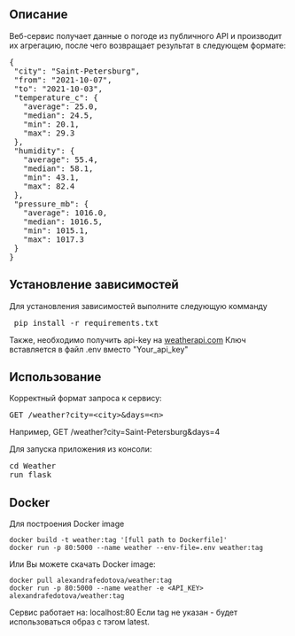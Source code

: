 <h2>Описание</h2>

Веб-сервис получает данные о погоде из публичного API и производит их агрегацию, после чего возвращает результат в следующем формате: 

<pre>
{ 
 "city": "Saint-Petersburg",
 "from": "2021-10-07",
 "to": "2021-10-03",
 "temperature_c": {
   "average": 25.0,
   "median": 24.5,
   "min": 20.1,
   "max": 29.3
 },
 "humidity": {
   "average": 55.4,
   "median": 58.1,
   "min": 43.1,
   "max": 82.4
 },
 "pressure_mb": {
   "average": 1016.0,
   "median": 1016.5,
   "min": 1015.1,
   "max": 1017.3
 }
}
</pre></p>

<h2>Установление зависимостей </h2>

<p>
Для установления зависимостей выполните следующую комманду
<pre> pip install -r requirements.txt </pre>
Также, необходимо получить api-key на <a href="https://www.weatherapi.com/">weatherapi.com</a>
Ключ вставляется в файл .env вместо "Your_api_key"
</p>

<h2>Использование</h2> 

<p>
Корректный формат запроса к сервису: <pre>GET /weather?city=&ltcity>&days=&ltn></pre>
Например, GET /weather?city=Saint-Petersburg&days=4 

Для запуска приложения из консоли:

<pre>cd Weather
run flask</pre>

</p> 

<h2> Docker </h2>
  <p> Для построения Docker image
 
    docker build -t weather:tag '[full path to Dockerfile]'
    docker run -p 80:5000 --name weather --env-file=.env weather:tag 

  Или Вы можете скачать Docker image: 
  
    docker pull alexandrafedotova/weather:tag
    docker run -p 80:5000 --name weather -e <API_KEY> alexandrafedotova/weather:tag

  Сервис работает на: localhost:80
  Если tag не указан - будет использоваться образ с тэгом latest.
  </p>
